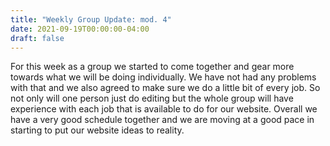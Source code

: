 ```yaml
---
title: "Weekly Group Update: mod. 4"
date: 2021-09-19T00:00:00-04:00
draft: false
---
```


For this week as a group we started to come together and gear more towards what we will be 
doing individually. We have not had any problems with that and we also agreed to make sure we do 
a little bit of every job. So not only will one person just do editing but the whole group will 
have experience with each job that is available to do for our website. Overall we have a very good 
schedule together and we are moving at a good pace in starting to put our website ideas to reality.
